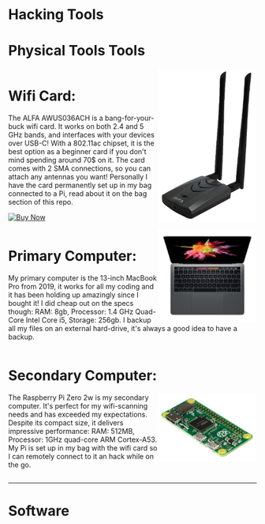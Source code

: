 <h1>Hacking Tools</h1>

<h1>Physical Tools Tools</h1>
<div style="display: inline-block; height: auto;">
<img src="alfa.png" alt="Alfa" style="float: right; width: 200px;">
	<h1>Wifi Card:</h1>
	<p>The ALFA AWUS036ACH is a bang-for-your-buck wifi card. It works on both 2.4 and 5 GHz bands, and interfaces with your devices over USB-C! With a 802.11ac chipset, it is the best option as a beginner card if you don't mind spending around 70$ on it. The card comes with 2 SMA connections, so you can attach any antennas you want! Personally I have the card permanently set up in my bag connected to a Pi, read about it on the bag section of this repo.</p>
	<p><a href="https://www.amazon.com/ALFA-AWUS036ACH-%E3%80%90Type-C%E3%80%91-Long-Range-Dual-Band/dp/B08SJC78FH/ref=sr_1_1"><img src="https://img.shields.io/badge/Buy_Now-black?style=for-the-badge&amp;logo=amazon&amp;logoColor=white" alt="Buy Now"></a></p>
</div>
<div style="display: inline-block; height: auto;">
<img src="mac.png" alt="Alfa" style="float: right; width: 200px;">
	<h1>Primary Computer:</h1>
	<p>My primary computer is the 13-inch MacBook Pro from 2019, it works for all my coding and it has been holding up amazingly since I bought it! I did cheap out on the specs though: RAM: 8gb, Processor: 1.4 GHz Quad-Core Intel Core i5, Storage: 256gb. I backup all my files on an external hard-drive, it's always a good idea to have a backup.</p>
</div>
<div style="display: inline-block; height: auto;">
<h1>Secondary Computer:</h1>
<img src="pi.png" alt="Alfa" style="float: right; width: 200px;">
	<p>The Raspberry Pi Zero 2w is my secondary computer. It's perfect for my wifi-scanning needs and has exceeded my expectations. Despite its compact size, it delivers impressive performance: RAM: 512MB, Processor: 1GHz quad-core ARM Cortex-A53. My Pi is set up in my bag with the wifi card so I can remotely connect to it an hack while on the go.</p>

</div>

---

<h1>Software</h1>

